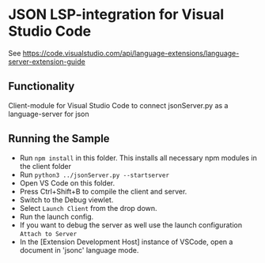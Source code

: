 # JSON LSP-integration for Visual Studio Code

See <https://code.visualstudio.com/api/language-extensions/language-server-extension-guide>

## Functionality

Client-module for Visual Studio Code to connect jsonServer.py as a language-server for json

## Running the Sample

- Run `npm install` in this folder. This installs all necessary npm modules in the client folder
- Run `python3 ../jsonServer.py --startserver`
- Open VS Code on this folder.
- Press Ctrl+Shift+B to compile the client and server.
- Switch to the Debug viewlet.
- Select `Launch Client` from the drop down.
- Run the launch config.
- If you want to debug the server as well use the launch configuration `Attach to Server`
- In the [Extension Development Host] instance of VSCode, open a document in 'jsonc' language mode.

